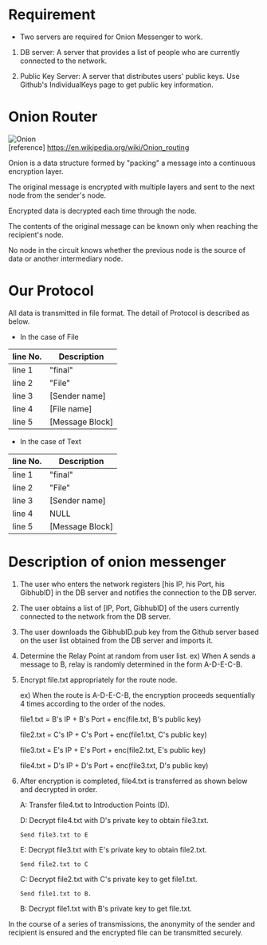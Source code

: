# Requirement 
- Two servers are required for Onion Messenger to work.

1. DB server: A server that provides a list of people who are currently connected to the network.

2. Public Key Server: A server that distributes users' public keys. Use Github's IndividualKeys page to get public key information.


# Onion Router
![Onion](https://upload.wikimedia.org/wikipedia/commons/thumb/e/e1/Onion_diagram.svg/1200px-Onion_diagram.svg.png)  
[reference] https://en.wikipedia.org/wiki/Onion_routing
  
Onion is a data structure formed by "packing" a message into a continuous encryption layer.

The original message is encrypted with multiple layers and sent to the next node from the sender's node.

Encrypted data is decrypted each time through the node.

The contents of the original message can be known only when reaching the recipient's node.

No node in the circuit knows whether the previous node is the source of data or another intermediary node.



# Our Protocol 

All data is transmitted in file format. The detail of Protocol is described as below.

- In the case of File

| line No. | Description      |
|----------|------------------|
|  line 1  | "final" |
|  line 2  | "File"  |
|  line 3  |  [Sender name]  |
|  line 4  |   [File name]   |
|  line 5  | [Message Block] |


- In the case of Text

| line No. | Description      |
|----------|------------------|
|  line 1  | "final" |
|  line 2  | "File"  |
|  line 3  |  [Sender name]  |
|  line 4  |      NULL       |
|  line 5  | [Message Block] |



# Description of onion messenger
1. The user who enters the network registers [his IP, his Port, his GibhubID] in the DB server and notifies the connection to the DB server.
 
2. The user obtains a list of [IP, Port, GibhubID] of the users currently connected to the network from the DB server.

3. The user downloads the GibhubID.pub key from the Github server based on the user list obtained from the DB server and imports it.

4. Determine the Relay Point at random from user list.
   ex) When A sends a message to B, relay is randomly determined in the form A-D-E-C-B.

5. Encrypt file.txt appropriately for the route node.

	ex) When the route is A-D-E-C-B, the encryption proceeds sequentially 4 times according to the order of the nodes. 
	
	file1.txt = B's IP + B's Port + enc(file.txt,  B's public key)  
	
	file2.txt = C's IP + C's Port + enc(file1.txt, C's public key)  
	
	file3.txt = E's IP + E's Port + enc(file2.txt, E's public key)  
    
	file4.txt = D's IP + D's Port + enc(file3.txt, D's public key)  
	   
6. After encryption is completed, file4.txt is transferred as shown below and decrypted in order.

	A: Transfer file4.txt to Introduction Points (D).

	D: Decrypt file4.txt with D's private key to obtain file3.txt.

       Send file3.txt to E

    E: Decrypt file3.txt with E's private key to obtain file2.txt.
    
	   Send file2.txt to C
    
	C: Decrypt file2.txt with C's private key to get file1.txt.
    
	   Send file1.txt to B.
   
	B: Decrypt file1.txt with B's private key to get file.txt.


In the course of a series of transmissions, the anonymity of the sender and recipient is ensured and the encrypted file can be transmitted securely.
